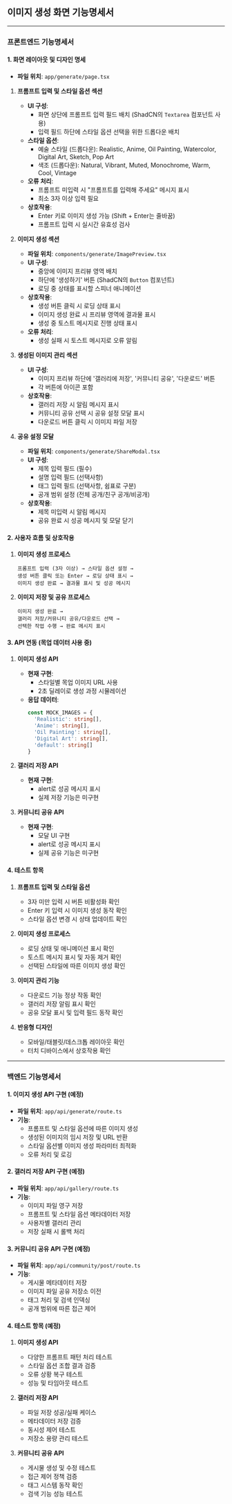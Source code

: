 ## 이미지 생성 화면 기능명세서

---

### 프론트엔드 기능명세서

#### 1. 화면 레이아웃 및 디자인 명세

- **파일 위치**: `app/generate/page.tsx`

1. **프롬프트 입력 및 스타일 옵션 섹션**
   - **UI 구성**: 
     - 화면 상단에 프롬프트 입력 필드 배치 (ShadCN의 `Textarea` 컴포넌트 사용)
     - 입력 필드 하단에 스타일 옵션 선택을 위한 드롭다운 배치
   - **스타일 옵션**:
     - 예술 스타일 (드롭다운): Realistic, Anime, Oil Painting, Watercolor, Digital Art, Sketch, Pop Art
     - 색조 (드롭다운): Natural, Vibrant, Muted, Monochrome, Warm, Cool, Vintage
   - **오류 처리**: 
     - 프롬프트 미입력 시 "프롬프트를 입력해 주세요" 메시지 표시
     - 최소 3자 이상 입력 필요
   - **상호작용**:
     - Enter 키로 이미지 생성 가능 (Shift + Enter는 줄바꿈)
     - 프롬프트 입력 시 실시간 유효성 검사

2. **이미지 생성 섹션**
   - **파일 위치**: `components/generate/ImagePreview.tsx`
   - **UI 구성**:
     - 중앙에 이미지 프리뷰 영역 배치
     - 하단에 '생성하기' 버튼 (ShadCN의 `Button` 컴포넌트)
     - 로딩 중 상태를 표시할 스피너 애니메이션
   - **상호작용**:
     - 생성 버튼 클릭 시 로딩 상태 표시
     - 이미지 생성 완료 시 프리뷰 영역에 결과물 표시
     - 생성 중 토스트 메시지로 진행 상태 표시
   - **오류 처리**:
     - 생성 실패 시 토스트 메시지로 오류 알림

3. **생성된 이미지 관리 섹션**
   - **UI 구성**:
     - 이미지 프리뷰 하단에 '갤러리에 저장', '커뮤니티 공유', '다운로드' 버튼
     - 각 버튼에 아이콘 포함
   - **상호작용**:
     - 갤러리 저장 시 알림 메시지 표시
     - 커뮤니티 공유 선택 시 공유 설정 모달 표시
     - 다운로드 버튼 클릭 시 이미지 파일 저장

4. **공유 설정 모달**
   - **파일 위치**: `components/generate/ShareModal.tsx`
   - **UI 구성**:
     - 제목 입력 필드 (필수)
     - 설명 입력 필드 (선택사항)
     - 태그 입력 필드 (선택사항, 쉼표로 구분)
     - 공개 범위 설정 (전체 공개/친구 공개/비공개)
   - **상호작용**:
     - 제목 미입력 시 알림 메시지
     - 공유 완료 시 성공 메시지 및 모달 닫기

#### 2. 사용자 흐름 및 상호작용

1. **이미지 생성 프로세스**
   ```
   프롬프트 입력 (3자 이상) → 스타일 옵션 설정 → 
   생성 버튼 클릭 또는 Enter → 로딩 상태 표시 → 
   이미지 생성 완료 → 결과물 표시 및 성공 메시지
   ```

2. **이미지 저장 및 공유 프로세스**
   ```
   이미지 생성 완료 → 
   갤러리 저장/커뮤니티 공유/다운로드 선택 → 
   선택한 작업 수행 → 완료 메시지 표시
   ```

#### 3. API 연동 (목업 데이터 사용 중)

1. **이미지 생성 API**
   - **현재 구현**: 
     - 스타일별 목업 이미지 URL 사용
     - 2초 딜레이로 생성 과정 시뮬레이션
   - **응답 데이터**:
     ```typescript
     const MOCK_IMAGES = {
       'Realistic': string[],
       'Anime': string[],
       'Oil Painting': string[],
       'Digital Art': string[],
       'default': string[]
     }
     ```

2. **갤러리 저장 API**
   - **현재 구현**: 
     - alert로 성공 메시지 표시
     - 실제 저장 기능은 미구현

3. **커뮤니티 공유 API**
   - **현재 구현**: 
     - 모달 UI 구현
     - alert로 성공 메시지 표시
     - 실제 공유 기능은 미구현

#### 4. 테스트 항목

1. **프롬프트 입력 및 스타일 옵션**
   - 3자 미만 입력 시 버튼 비활성화 확인
   - Enter 키 입력 시 이미지 생성 동작 확인
   - 스타일 옵션 변경 시 상태 업데이트 확인

2. **이미지 생성 프로세스**
   - 로딩 상태 및 애니메이션 표시 확인
   - 토스트 메시지 표시 및 자동 제거 확인
   - 선택된 스타일에 따른 이미지 생성 확인

3. **이미지 관리 기능**
   - 다운로드 기능 정상 작동 확인
   - 갤러리 저장 알림 표시 확인
   - 공유 모달 표시 및 입력 필드 동작 확인

4. **반응형 디자인**
   - 모바일/태블릿/데스크톱 레이아웃 확인
   - 터치 디바이스에서 상호작용 확인

---

### 백엔드 기능명세서

#### 1. 이미지 생성 API 구현 (예정)

- **파일 위치**: `app/api/generate/route.ts`
- **기능**:
  - 프롬프트 및 스타일 옵션에 따른 이미지 생성
  - 생성된 이미지의 임시 저장 및 URL 반환
  - 스타일 옵션별 이미지 생성 파라미터 최적화
  - 오류 처리 및 로깅

#### 2. 갤러리 저장 API 구현 (예정)

- **파일 위치**: `app/api/gallery/route.ts`
- **기능**:
  - 이미지 파일 영구 저장
  - 프롬프트 및 스타일 옵션 메타데이터 저장
  - 사용자별 갤러리 관리
  - 저장 실패 시 롤백 처리

#### 3. 커뮤니티 공유 API 구현 (예정)

- **파일 위치**: `app/api/community/post/route.ts`
- **기능**:
  - 게시물 메타데이터 저장
  - 이미지 파일 공유 저장소 이전
  - 태그 처리 및 검색 인덱싱
  - 공개 범위에 따른 접근 제어

#### 4. 테스트 항목 (예정)

1. **이미지 생성 API**
   - 다양한 프롬프트 패턴 처리 테스트
   - 스타일 옵션 조합 결과 검증
   - 오류 상황 복구 테스트
   - 성능 및 타임아웃 테스트

2. **갤러리 저장 API**
   - 파일 저장 성공/실패 케이스
   - 메타데이터 저장 검증
   - 동시성 제어 테스트
   - 저장소 용량 관리 테스트

3. **커뮤니티 공유 API**
   - 게시물 생성 및 수정 테스트
   - 접근 제어 정책 검증
   - 태그 시스템 동작 확인
   - 검색 기능 성능 테스트 